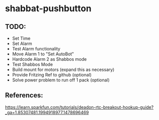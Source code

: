 # shabbat-pushbutton

## TODO:

* Set Time
* Set Alarm
* Test Alarm functionality
* Move Alarm 1 to "Set AutoBot"
* Hardcode Alarm 2 as Shabbos mode
* Test Shabbos Mode
* Build mount for motors (expand this as necessary)
* Provide Fritzing Ref to github (optional)
* Solve power problem to run off 1 pack (optional)

## References:
https://learn.sparkfun.com/tutorials/deadon-rtc-breakout-hookup-guide?_ga=1.85307481.1994918977.1478696469
